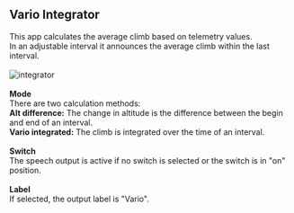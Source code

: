 ## Vario Integrator
This app calculates the average climb based on telemetry values.\
In an adjustable interval it announces the average climb within the last interval.\
\
![integrator](https://user-images.githubusercontent.com/57962936/115938980-c3194a00-a49c-11eb-8905-5b03cfbffa39.png)\
\
**Mode**\
There are two calculation methods:\
**Alt difference:** The change in altitude is the difference between the begin and end of an interval.\
**Vario integrated:** The climb is integrated over the time of an interval.\
\
**Switch**\
The speech output is active if no switch is selected or the switch is in "on" position.\
\
**Label**\
If selected, the output label is "Vario".
